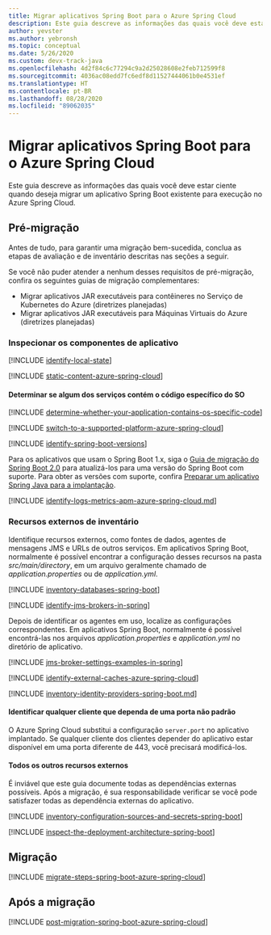 ```yaml
---
title: Migrar aplicativos Spring Boot para o Azure Spring Cloud
description: Este guia descreve as informações das quais você deve estar ciente quando deseja migrar um aplicativo Spring Boot existente para execução no Azure Spring Cloud.
author: yevster
ms.author: yebronsh
ms.topic: conceptual
ms.date: 5/26/2020
ms.custom: devx-track-java
ms.openlocfilehash: 4d2f84c6c77294c9a2d25028608e2feb712599f8
ms.sourcegitcommit: 4036ac08edd7fc6edf8d11527444061b0e4531ef
ms.translationtype: HT
ms.contentlocale: pt-BR
ms.lasthandoff: 08/28/2020
ms.locfileid: "89062035"
---
```

# <a name="migrate-spring-boot-applications-to-azure-spring-cloud"></a>Migrar aplicativos Spring Boot para o Azure Spring Cloud

Este guia descreve as informações das quais você deve estar ciente quando deseja migrar um aplicativo Spring Boot existente para execução no Azure Spring Cloud.

## <a name="pre-migration"></a>Pré-migração

Antes de tudo, para garantir uma migração bem-sucedida, conclua as etapas de avaliação e de inventário descritas nas seções a seguir.

Se você não puder atender a nenhum desses requisitos de pré-migração, confira os seguintes guias de migração complementares:

* Migrar aplicativos JAR executáveis para contêineres no Serviço de Kubernetes do Azure (diretrizes planejadas)
* Migrar aplicativos JAR executáveis para Máquinas Virtuais do Azure (diretrizes planejadas)

### <a name="inspect-application-components"></a>Inspecionar os componentes de aplicativo

[!INCLUDE [identify-local-state](includes/identify-local-state-azure-spring-cloud.md)]

[!INCLUDE [static-content-azure-spring-cloud](includes/determine-whether-and-how-the-file-system-is-used-azure-spring-cloud.md)]

#### <a name="determine-whether-any-of-the-services-contain-os-specific-code"></a>Determinar se algum dos serviços contém o código específico do SO

[!INCLUDE [determine-whether-your-application-contains-os-specific-code](includes/determine-whether-your-application-contains-os-specific-code-no-title.md)]

[!INCLUDE [switch-to-a-supported-platform-azure-spring-cloud](includes/switch-to-a-supported-platform-azure-spring-cloud.md)]

[!INCLUDE [identify-spring-boot-versions](includes/identify-spring-boot-versions.md)]

Para os aplicativos que usam o Spring Boot 1.x, siga o [Guia de migração do Spring Boot 2.0](https://github.com/spring-projects/spring-boot/wiki/Spring-Boot-2.0-Migration-Guide) para atualizá-los para uma versão do Spring Boot com suporte. Para obter as versões com suporte, confira [Preparar um aplicativo Spring Java para a implantação](/azure/spring-cloud/spring-cloud-tutorial-prepare-app-deployment#spring-boot-and-spring-cloud-versions).

[!INCLUDE [identify-logs-metrics-apm-azure-spring-cloud.md](includes/identify-logs-metrics-apm-azure-spring-cloud.md)]

### <a name="inventory-external-resources"></a>Recursos externos de inventário

Identifique recursos externos, como fontes de dados, agentes de mensagens JMS e URLs de outros serviços. Em aplicativos Spring Boot, normalmente é possível encontrar a configuração desses recursos na pasta *src/main/directory*, em um arquivo geralmente chamado de *application.properties* ou de *application.yml*.

[!INCLUDE [inventory-databases-spring-boot](includes/inventory-databases-spring-boot.md)]

[!INCLUDE [identify-jms-brokers-in-spring](includes/identify-jms-brokers-in-spring.md)]

Depois de identificar os agentes em uso, localize as configurações correspondentes. Em aplicativos Spring Boot, normalmente é possível encontrá-las nos arquivos *application.properties* e *application.yml* no diretório de aplicativo.

[!INCLUDE [jms-broker-settings-examples-in-spring](includes/jms-broker-settings-examples-in-spring.md)]

[!INCLUDE [identify-external-caches-azure-spring-cloud](includes/identify-external-caches-azure-spring-cloud.md)]

[!INCLUDE [inventory-identity-providers-spring-boot.md](includes/inventory-identity-providers-spring-boot.md)]

#### <a name="identify-any-clients-relying-on-a-non-standard-port"></a>Identificar qualquer cliente que dependa de uma porta não padrão

O Azure Spring Cloud substitui a configuração `server.port` no aplicativo implantado. Se qualquer cliente dos clientes depender do aplicativo estar disponível em uma porta diferente de 443, você precisará modificá-los.

#### <a name="all-other-external-resources"></a>Todos os outros recursos externos

É inviável que este guia documente todas as dependências externas possíveis. Após a migração, é sua responsabilidade verificar se você pode satisfazer todas as dependência externas do aplicativo.

[!INCLUDE [inventory-configuration-sources-and-secrets-spring-boot](includes/inventory-configuration-sources-and-secrets-spring-boot.md)]

[!INCLUDE [inspect-the-deployment-architecture-spring-boot](includes/inspect-the-deployment-architecture-spring-boot.md)]

## <a name="migration"></a>Migração

[!INCLUDE [migrate-steps-spring-boot-azure-spring-cloud](includes/migrate-steps-spring-boot-azure-spring-cloud.md)]

## <a name="post-migration"></a>Após a migração

[!INCLUDE [post-migration-spring-boot-azure-spring-cloud](includes/post-migration-spring-boot-azure-spring-cloud.md)]
